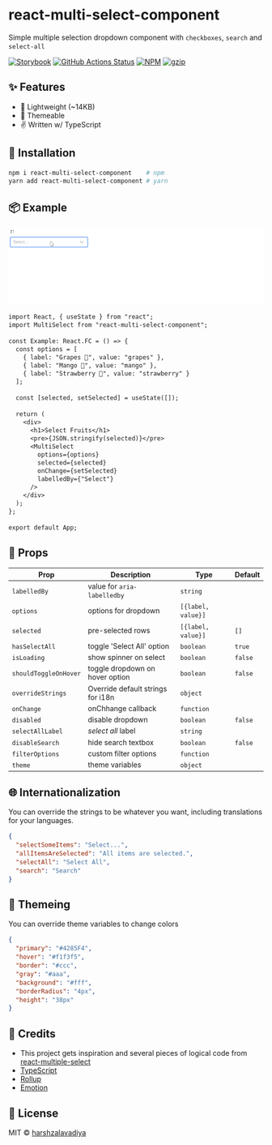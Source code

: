 # react-multi-select-component

Simple multiple selection dropdown component with `checkboxes`, `search` and `select-all`

[![Storybook](https://cdn.jsdelivr.net/gh/storybookjs/brand@master/badge/badge-storybook.svg)](https://react-multi-select-component.netlify.com)
[![GitHub Actions Status](https://github.com/harshzalavadiya/react-multi-select-component/workflows/NodeJS/badge.svg)](https://github.com/harshzalavadiya/react-multi-select-component/actions)
[![NPM](https://img.shields.io/npm/v/react-multi-select-component.svg)](https://npm.im/react-multi-select-component)
[![gzip](https://badgen.net/bundlephobia/minzip/react-multi-select-component)](https://bundlephobia.com/result?p=react-multi-select-component)

## ✨ Features

- 🍃 Lightweight (~14KB)
- 💅 Themeable
- ✌ Written w/ TypeScript

## 🔧 Installation

```bash
npm i react-multi-select-component    # npm
yarn add react-multi-select-component # yarn
```

## 📦 Example

![Example](preview.gif)

```tsx
import React, { useState } from "react";
import MultiSelect from "react-multi-select-component";

const Example: React.FC = () => {
  const options = [
    { label: "Grapes 🍇", value: "grapes" },
    { label: "Mango 🥭", value: "mango" },
    { label: "Strawberry 🍓", value: "strawberry" }
  ];

  const [selected, setSelected] = useState([]);

  return (
    <div>
      <h1>Select Fruits</h1>
      <pre>{JSON.stringify(selected)}</pre>
      <MultiSelect
        options={options}
        selected={selected}
        onChange={setSelected}
        labelledBy={"Select"}
      />
    </div>
  );
};

export default App;
```

## 👀 Props

| Prop                  | Description                       | Type               | Default |
| --------------------- | --------------------------------- | ------------------ | ------- |
| `labelledBy`          | value for `aria-labelledby`       | `string`           |         |
| `options`             | options for dropdown              | `[{label, value}]` |         |
| `selected`            | pre-selected rows                 | `[{label, value}]` | `[]`    |
| `hasSelectAll`        | toggle 'Select All' option        | `boolean`          | `true`  |
| `isLoading`           | show spinner on select            | `boolean`          | `false` |
| `shouldToggleOnHover` | toggle dropdown on hover option   | `boolean`          | `false` |
| `overrideStrings`     | Override default strings for i18n | `object`           |         |
| `onChange`            | onChhange callback                | `function`         |         |
| `disabled`            | disable dropdown                  | `boolean`          | `false` |
| `selectAllLabel`      | _select all_ label                | `string`           |         |
| `disableSearch`       | hide search textbox               | `boolean`          | `false` |
| `filterOptions`       | custom filter options             | `function`         |         |
| `theme`               | theme variables                   | `object`           |         |

## 🌐 Internationalization

You can override the strings to be whatever you want, including translations for your languages.

```json
{
  "selectSomeItems": "Select...",
  "allItemsAreSelected": "All items are selected.",
  "selectAll": "Select All",
  "search": "Search"
}
```

## 💅 Themeing

You can override theme variables to change colors

```json
{
  "primary": "#4285F4",
  "hover": "#f1f3f5",
  "border": "#ccc",
  "gray": "#aaa",
  "background": "#fff",
  "borderRadius": "4px",
  "height": "38px"
}
```

## 🤠 Credits

- This project gets inspiration and several pieces of logical code from [react-multiple-select](https://github.com/Khan/react-multi-select/)
- [TypeScript](https://github.com/microsoft/typescript)
- [Rollup](https://github.com/rollup/rollup)
- [Emotion](https://github.com/emotion-js/emotion)

## 📜 License

MIT &copy; [harshzalavadiya](https://github.com/harshzalavadiya)
